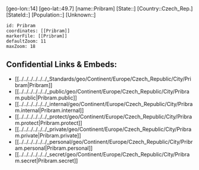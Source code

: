 ﻿---
location: [49.7,14]
mapzoom: [7,12] 
mapmarker: city 
type: City
tags:
- geo/City


SpocWebEntityId: 33524
isDeleted: false
confidential: public

---
[geo-lon::14]
[geo-lat::49.7]
[name::Pribram]
[State::]
[Country::Czech_Rep.]
[StateId::]
[Population::]
[Unknown::]


```leaflet
id: Pribram
coordinates: [[Pribram]]
markerFile: [[Pribram]]
defaultZoom: 11 
maxZoom: 18
```


## Confidential Links & Embeds: 
- [[../../../../../../_Standards/geo/Continent/Europe/Czech_Republic/City/Pribram|Pribram]] 
- [[../../../../../../_public/geo/Continent/Europe/Czech_Republic/City/Pribram.public|Pribram.public]] 
- [[../../../../../../_internal/geo/Continent/Europe/Czech_Republic/City/Pribram.internal|Pribram.internal]] 
- [[../../../../../../_protect/geo/Continent/Europe/Czech_Republic/City/Pribram.protect|Pribram.protect]] 
- [[../../../../../../_private/geo/Continent/Europe/Czech_Republic/City/Pribram.private|Pribram.private]] 
- [[../../../../../../_personal/geo/Continent/Europe/Czech_Republic/City/Pribram.personal|Pribram.personal]] 
- [[../../../../../../_secret/geo/Continent/Europe/Czech_Republic/City/Pribram.secret|Pribram.secret]] 
